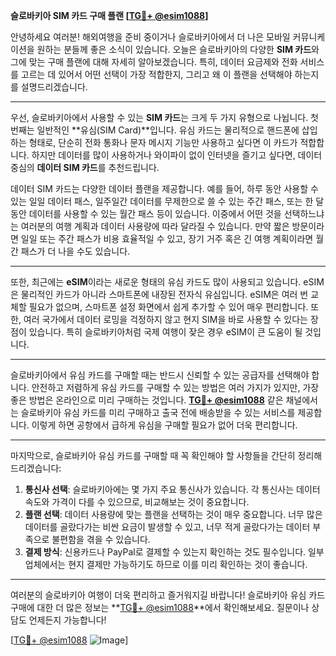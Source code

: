 **슬로바키아 SIM 카드 구매 플랜 [[TG💪+ @esim1088](https://t.me/s/esim1088)]**

안녕하세요 여러분! 해외여행을 준비 중이거나 슬로바키아에서 더 나은 모바일 커뮤니케이션을 원하는 분들께 좋은 소식이 있습니다. 오늘은 슬로바키아의 다양한 **SIM 카드**와 그에 맞는 구매 플랜에 대해 자세히 알아보겠습니다. 특히, 데이터 요금제와 전화 서비스를 고르는 데 있어서 어떤 선택이 가장 적합한지, 그리고 왜 이 플랜을 선택해야 하는지를 설명드리겠습니다.

---

우선, 슬로바키아에서 사용할 수 있는 **SIM 카드**는 크게 두 가지 유형으로 나뉩니다. 첫 번째는 일반적인 **유심(SIM Card)**입니다. 유심 카드는 물리적으로 핸드폰에 삽입하는 형태로, 단순히 전화 통화나 문자 메시지 기능만 사용하고 싶다면 이 카드가 적합합니다. 하지만 데이터를 많이 사용하거나 와이파이 없이 인터넷을 즐기고 싶다면, 데이터 중심의 **데이터 SIM 카드**를 추천드립니다.

데이터 SIM 카드는 다양한 데이터 플랜을 제공합니다. 예를 들어, 하루 동안 사용할 수 있는 일일 데이터 패스, 일주일간 데이터를 무제한으로 쓸 수 있는 주간 패스, 또는 한 달 동안 데이터를 사용할 수 있는 월간 패스 등이 있습니다. 이중에서 어떤 것을 선택하느냐는 여러분의 여행 계획과 데이터 사용량에 따라 달라질 수 있습니다. 만약 짧은 방문이라면 일일 또는 주간 패스가 비용 효율적일 수 있고, 장기 거주 혹은 긴 여행 계획이라면 월간 패스가 더 나을 수도 있습니다.

---

또한, 최근에는 **eSIM**이라는 새로운 형태의 유심 카드도 많이 사용되고 있습니다. eSIM은 물리적인 카드가 아니라 스마트폰에 내장된 전자식 유심입니다. eSIM은 여러 번 교체할 필요가 없으며, 스마트폰 설정 화면에서 쉽게 추가할 수 있어 매우 편리합니다. 또한, 여러 국가에서 데이터 로밍을 걱정하지 않고 현지 SIM을 바로 사용할 수 있다는 장점이 있습니다. 특히 슬로바키아처럼 국제 여행이 잦은 경우 eSIM이 큰 도움이 될 것입니다.

---

슬로바키아에서 유심 카드를 구매할 때는 반드시 신뢰할 수 있는 공급자를 선택해야 합니다. 안전하고 저렴하게 유심 카드를 구매할 수 있는 방법은 여러 가지가 있지만, 가장 좋은 방법은 온라인으로 미리 구매하는 것입니다. **[TG💪+ @esim1088](https://t.me/s/esim1088)** 같은 채널에서는 슬로바키아 유심 카드를 미리 구매하고 출국 전에 배송받을 수 있는 서비스를 제공합니다. 이렇게 하면 공항에서 급하게 유심을 구매할 필요가 없어 더욱 편리합니다.

---

마지막으로, 슬로바키아 유심 카드를 구매할 때 꼭 확인해야 할 사항들을 간단히 정리해드리겠습니다:

1. **통신사 선택**: 슬로바키아에는 몇 가지 주요 통신사가 있습니다. 각 통신사는 데이터 속도와 가격이 다를 수 있으므로, 비교해보는 것이 중요합니다.
2. **플랜 선택**: 데이터 사용량에 맞는 플랜을 선택하는 것이 매우 중요합니다. 너무 많은 데이터를 골랐다가는 비싼 요금이 발생할 수 있고, 너무 적게 골랐다가는 데이터 부족으로 불편함을 겪을 수 있습니다.
3. **결제 방식**: 신용카드나 PayPal로 결제할 수 있는지 확인하는 것도 필수입니다. 일부 업체에서는 현지 결제만 가능하기도 하므로 이를 미리 확인하는 것이 좋습니다.

---

여러분의 슬로바키아 여행이 더욱 편리하고 즐거워지길 바랍니다! 슬로바키아 유심 카드 구매에 대한 더 많은 정보는 **[TG💪+ @esim1088](https://t.me/s/esim1088)**에서 확인해보세요. 질문이나 상담도 언제든지 가능합니다!

[[TG💪+ @esim1088](https://t.me/s/esim1088) ![Image](https://i.postimg.cc/Y0z9fWf4/image.png)]